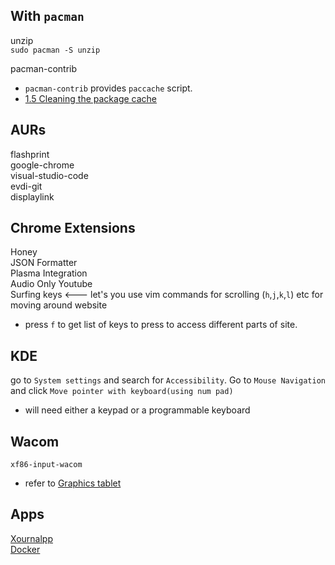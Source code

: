 ## With `pacman`

unzip <br />
`sudo pacman -S unzip`

pacman-contrib <br />
- `pacman-contrib` provides `paccache` script.
- [1.5 Cleaning the package cache](https://wiki.archlinux.org/title/Pacman#Cleaning_the_package_cache)

## AURs

flashprint<br />
google-chrome<br />
visual-studio-code<br />
evdi-git<br />
displaylink<br />

## Chrome Extensions

Honey<br />
JSON Formatter<br />
Plasma Integration<br />
Audio Only Youtube<br />
Surfing keys <--- let's you use vim commands for scrolling (`h`,`j`,`k`,`l`) etc for moving around website<br />

-   press `f` to get list of keys to press to access different parts of site.

## KDE

go to `System settings` and search for `Accessibility`. Go to `Mouse Navigation` and click `Move pointer with keyboard(using num pad)`

-   will need either a keypad or a programmable keyboard

## Wacom

`xf86-input-wacom`<br />

-   refer to [Graphics tablet](https://wiki.archlinux.org/title/Graphics_tablet#Remapping_buttons)

## Apps

[Xournalpp](https://github.com/xournalpp/xournalpp) <br />
[Docker](https://wiki.archlinux.org/title/docker)
